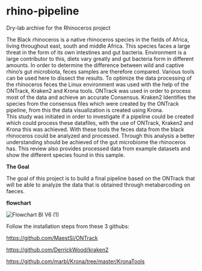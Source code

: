 # rhino-pipeline

Dry-lab archive for the Rhinoceros project

The Black rhinoceros is a native rhinoceros species in the fields of Africa, living throughout east, south and middle Africa. This species faces a large threat in the form of its own intestines and gut bacteria. Environment is a large contributor to this, diets vary greatly and gut bacteria form in different amounts. In order to determine the difference between wild and captive rhino’s gut microbiota, feces samples are therefore compared. Various tools can be used here to dissect the results. To optimize the data processing of the rhinoceros feces the Linux environment was used  with the help of the ONTrack, Kraken2 and Krona tools. ONTrack was used in order to process most of the data and achieve an accurate Consensus. Kraken2 Identifies the species from the consensus files which were created by the ONTrack pipeline, from this the  data visualization is created using Krona.  
This study was initiated in order to investigate if a pipeline could be created which could process these datafiles, with the use of ONTrack, Kraken2 and Krona this was achieved. With these tools the feces data from the black rhinoceros could be analyzed and processed. Through this analysis a better understanding should be achieved of the gut microbiome the rhinoceros has. This review also provides processed data from example datasets and show the different species found in this sample. 

**The Goal**

The goal of this project is to build a final pipeline based on the ONTrack that will be able to analyze the data that is obtained through metabarcoding on faeces. 

**flowchart**


![Flowchart BI V6 (1)](https://user-images.githubusercontent.com/80203184/122371937-8def1c80-cf60-11eb-8b15-9c78912c149a.png)



Follow the installation steps from these 3 githubs:

https://github.com/MaestSi/ONTrack

https://github.com/DerrickWood/kraken2

https://github.com/marbl/Krona/tree/master/KronaTools




